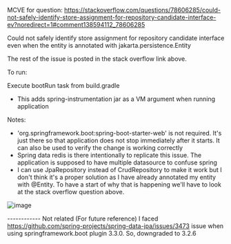 MCVE for question: https://stackoverflow.com/questions/78606285/could-not-safely-identify-store-assignment-for-repository-candidate-interface-ev?noredirect=1#comment138594112_78606285

Could not safely identify store assignment for repository candidate interface even when the entity is annotated with jakarta.persistence.Entity

The rest of the issue is posted in the stack overflow link above.

To run:

Execute bootRun task from build.gradle
- This adds spring-instrumentation jar as a VM argument when running application

Notes:
- 'org.springframework.boot:spring-boot-starter-web' is not required. It's just there so that application does not stop immediately after it starts. It can also be used to verify the change is working correctly
- Spring data redis is there intentionally to replicate this issue. The application is supposed to have multiple datasource to confuse spring
- I can use JpaRepository instead of CrudRepository to make it work but I don't think it's a proper solution as I have already annotated my entity with @Entity. To have a start of why that is happening we'll have to look at the stack overflow question above.

![image](https://github.com/rujaldai/ltw/assets/49880648/aa38bef1-e822-425e-953d-e336dc1b47c3)


------------ Not related (For future reference)
I faced https://github.com/spring-projects/spring-data-jpa/issues/3473 issue when using springframework.boot plugin 3.3.0. So, downgraded to 3.2.6
